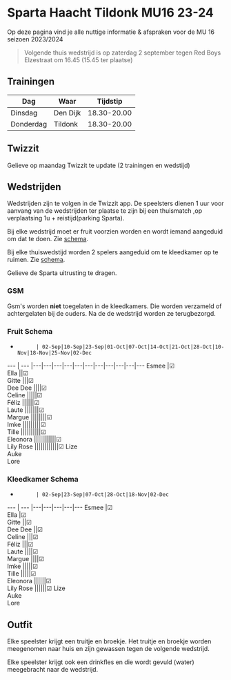 # Sparta Haacht Tildonk MU16 23-24

Op deze pagina vind je alle nuttige informatie & afspraken voor de MU 16 seizoen 2023/2024

> Volgende thuis wedstrijd is op zaterdag 2 september tegen Red Boys Elzestraat om 16.45 (15.45 ter plaatse)

<!-- > Volgende uit wedstrijd is op zondag 10 september tegen Herent om 10.00 (09.00 ter plaatse of 08.45 vertrekken op Sparta) -->

## Trainingen

Dag | Waar | Tijdstip
---|---|---
Dinsdag | Den Dijk | 18.30-20.00
Donderdag | Tildonk | 18.30-20.00

## Twizzit

Gelieve op maandag Twizzit te update (2 trainingen en wedstijd)

## Wedstrijden

Wedstrijden zijn te volgen in de Twizzit app. De speelsters dienen 1 uur voor aanvang van de wedstrijden ter plaatse te zijn bij een thuismatch ,op verplaatsing 1u + reistijd(parking Sparta).

Bij elke wedstrijd moet er fruit voorzien worden en wordt iemand aangeduid om dat te doen. Zie [schema](#Fruit-Schema).

Bij elke thuiswedstijd worden 2 spelers aangeduid om te kleedkamer op te ruimen. Zie [schema](#Kleedkamer-Schema).

Gelieve de Sparta uitrusting te dragen.

### GSM

Gsm's worden **niet** toegelaten in de kleedkamers. Die worden verzameld of achtergelaten bij de ouders. Na de de wedstrijd worden ze terugbezorgd.

### Fruit Schema
-           | 02-Sep|10-Sep|23-Sep|01-Oct|07-Oct|14-Oct|21-Oct|28-Oct|10-Nov|18-Nov|25-Nov|02-Dec
---         | --- |---|---|---|---|---|---|---|---|---|---|---
Esmee	    |&#9745;																
Ella	    ||&#9745;															
Gitte	|||&#9745;													
Dee Dee	||||&#9745;												
Celine	|||||&#9745;										
Féliz	||||||&#9745;									
Laute	|||||||&#9745;							
Margue	||||||||&#9745;						
Imke	|||||||||&#9745;				
Tille	||||||||||&#9745;			
Eleonora	|||||||||||&#9745;	
Lily Rose	||||||||||||&#9745;
Lize																		
Auke																		
Lore																		

### Kleedkamer Schema
-           | 02-Sep|23-Sep|07-Oct|28-Oct|18-Nov|02-Dec
---         | --- |---|---|---|---|---
Esmee	    |&#9745;																
Ella	    |&#9745;															
Gitte	||&#9745;													
Dee Dee	||&#9745;												
Celine	|||&#9745;										
Féliz	|||&#9745;									
Laute	||||&#9745;							
Margue	||||&#9745;						
Imke	|||||&#9745;				
Tille	|||||&#9745;			
Eleonora	||||||&#9745;	
Lily Rose	||||||&#9745;
Lize																		
Auke																		
Lore		

## Outfit 

Elke speelster krijgt een truitje en broekje. Het truitje en broekje worden meegenomen naar huis en zijn gewassen tegen de volgende wedstrijd. 

Elke speelster krijgt ook een drinkfles en die wordt gevuld (water) meegebracht naar de wedstrijd. 

 

